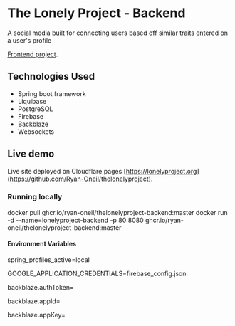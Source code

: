 # The Lonely Project - Backend

A social media built for connecting users based off similar traits entered on a user's profile

[Frontend project](https://lonelyproject.org/).

## Technologies Used

* Spring boot framework
* Liquibase
* PostgreSQL
* Firebase 
* Backblaze
* Websockets

## Live demo

Live site deployed on Cloudflare pages [https://lonelyproject.org](https://github.com/Ryan-Oneil/thelonelyproject).

### Running locally

docker pull ghcr.io/ryan-oneil/thelonelyproject-backend:master
docker run -d --name=lonelyproject-backend -p 80:8080 ghcr.io/ryan-oneil/thelonelyproject-backend:master

#### Environment Variables
spring_profiles_active=local

GOOGLE_APPLICATION_CREDENTIALS=firebase_config.json

backblaze.authToken=

backblaze.appId=

backblaze.appKey=
